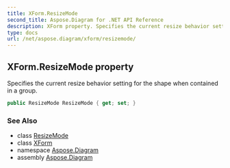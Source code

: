 ```yaml
---
title: XForm.ResizeMode
second_title: Aspose.Diagram for .NET API Reference
description: XForm property. Specifies the current resize behavior setting for the shape when contained in a group
type: docs
url: /net/aspose.diagram/xform/resizemode/
---
```

## XForm.ResizeMode property

Specifies the current resize behavior setting for the shape when contained in a group.

```csharp
public ResizeMode ResizeMode { get; set; }
```

### See Also

* class [ResizeMode](../../resizemode/)
* class [XForm](../)
* namespace [Aspose.Diagram](../../xform/)
* assembly [Aspose.Diagram](../../../)


